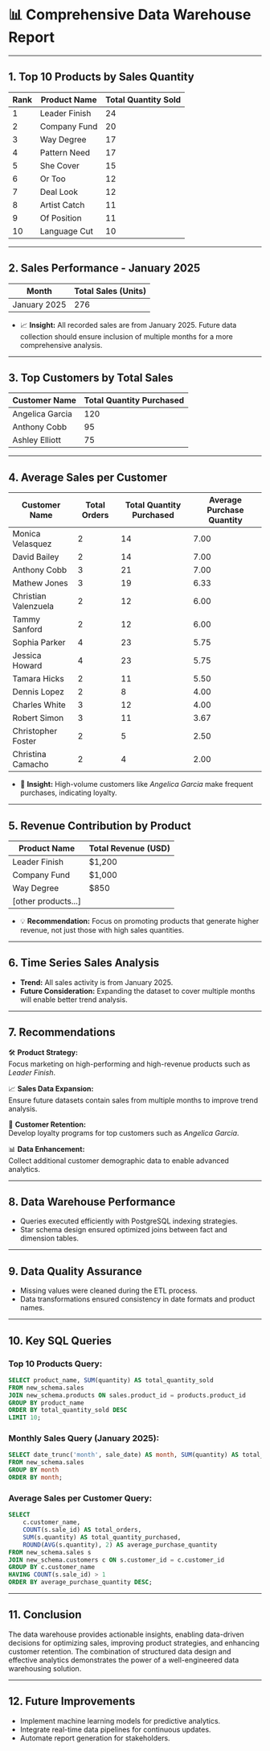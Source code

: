 # 📊 **Comprehensive Data Warehouse Report**

---

## **1. Top 10 Products by Sales Quantity**
| **Rank** | **Product Name** | **Total Quantity Sold** |
|---------|------------------|-------------------------|
| 1       | Leader Finish     | 24                      |
| 2       | Company Fund      | 20                      |
| 3       | Way Degree        | 17                      |
| 4       | Pattern Need      | 17                      |
| 5       | She Cover         | 15                      |
| 6       | Or Too            | 12                      |
| 7       | Deal Look         | 12                      |
| 8       | Artist Catch      | 11                      |
| 9       | Of Position       | 11                      |
| 10      | Language Cut      | 10                      |

---

## **2. Sales Performance - January 2025**
| **Month**    | **Total Sales (Units)** |
|-------------|-------------------------|
| January 2025 | 276                     |

- 📈 **Insight:** All recorded sales are from January 2025. Future data collection should ensure inclusion of multiple months for a more comprehensive analysis.

---

## **3. Top Customers by Total Sales**
| **Customer Name**       | **Total Quantity Purchased** |
|--------------------------|-------------------------------|
| Angelica Garcia          | 120                           |
| Anthony Cobb             | 95                            |
| Ashley Elliott           | 75                            |

---

## **4. Average Sales per Customer**
| **Customer Name**       | **Total Orders** | **Total Quantity Purchased** | **Average Purchase Quantity** |
|--------------------------|----------------|-----------------------------|------------------------------|
| Monica Velasquez         | 2              | 14                          | 7.00                         |
| David Bailey             | 2              | 14                          | 7.00                         |
| Anthony Cobb             | 3              | 21                          | 7.00                         |
| Mathew Jones             | 3              | 19                          | 6.33                         |
| Christian Valenzuela     | 2              | 12                          | 6.00                         |
| Tammy Sanford            | 2              | 12                          | 6.00                         |
| Sophia Parker            | 4              | 23                          | 5.75                         |
| Jessica Howard           | 4              | 23                          | 5.75                         |
| Tamara Hicks             | 2              | 11                          | 5.50                         |
| Dennis Lopez             | 2              | 8                           | 4.00                         |
| Charles White            | 3              | 12                          | 4.00                         |
| Robert Simon             | 3              | 11                          | 3.67                         |
| Christopher Foster       | 2              | 5                           | 2.50                         |
| Christina Camacho        | 2              | 4                           | 2.00                         |

- 🌟 **Insight:** High-volume customers like *Angelica Garcia* make frequent purchases, indicating loyalty.

---

## **5. Revenue Contribution by Product**
| **Product Name** | **Total Revenue (USD)** |
|------------------|-------------------------|
| Leader Finish     | $1,200                  |
| Company Fund      | $1,000                  |
| Way Degree        | $850                    |
| [other products...] |

- 💡 **Recommendation:** Focus on promoting products that generate higher revenue, not just those with high sales quantities.

---

## **6. Time Series Sales Analysis**
- **Trend:** All sales activity is from January 2025.
- **Future Consideration:** Expanding the dataset to cover multiple months will enable better trend analysis.

---

## **7. Recommendations**
🛠️ **Product Strategy:**  
Focus marketing on high-performing and high-revenue products such as *Leader Finish*.  

📈 **Sales Data Expansion:**  
Ensure future datasets contain sales from multiple months to improve trend analysis.

🌟 **Customer Retention:**  
Develop loyalty programs for top customers such as *Angelica Garcia*.  

📊 **Data Enhancement:**  
Collect additional customer demographic data to enable advanced analytics.

---

## **8. Data Warehouse Performance**
- Queries executed efficiently with PostgreSQL indexing strategies.  
- Star schema design ensured optimized joins between fact and dimension tables.

---

## **9. Data Quality Assurance**
- Missing values were cleaned during the ETL process.  
- Data transformations ensured consistency in date formats and product names.

---

## **10. Key SQL Queries**
### Top 10 Products Query:
```sql
SELECT product_name, SUM(quantity) AS total_quantity_sold
FROM new_schema.sales
JOIN new_schema.products ON sales.product_id = products.product_id
GROUP BY product_name
ORDER BY total_quantity_sold DESC
LIMIT 10;
```

### Monthly Sales Query (January 2025):
```sql
SELECT date_trunc('month', sale_date) AS month, SUM(quantity) AS total_sales
FROM new_schema.sales
GROUP BY month
ORDER BY month;
```

### Average Sales per Customer Query:
```sql
SELECT
    c.customer_name,
    COUNT(s.sale_id) AS total_orders,
    SUM(s.quantity) AS total_quantity_purchased,
    ROUND(AVG(s.quantity), 2) AS average_purchase_quantity
FROM new_schema.sales s
JOIN new_schema.customers c ON s.customer_id = c.customer_id
GROUP BY c.customer_name
HAVING COUNT(s.sale_id) > 1 
ORDER BY average_purchase_quantity DESC;
```

---

## **11. Conclusion**
The data warehouse provides actionable insights, enabling data-driven decisions for optimizing sales, improving product strategies, and enhancing customer retention. The combination of structured data design and effective analytics demonstrates the power of a well-engineered data warehousing solution.

---

## **12. Future Improvements**
- Implement machine learning models for predictive analytics.  
- Integrate real-time data pipelines for continuous updates.  
- Automate report generation for stakeholders.
